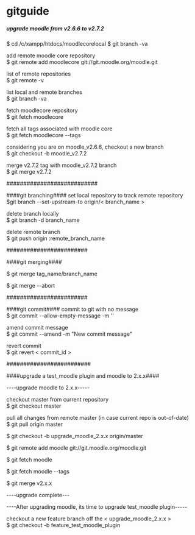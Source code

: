gitguide
========

##### upgrade moodle from v2.6.6 to v2.7.2 ######

$ cd /c/xampp/htdocs/moodlecorelocal
$ git branch -va 

add remote moodle core repository <br />
$ git remote add moodlecore git://git.moodle.org/moodle.git

list of remote repositories <br />
$ git remote -v

list local and remote branches <br />
$ git branch -va

fetch moodlecore repository <br />
$ git fetch moodlecore

fetch all tags associated with moodle core  <br />
$ git fetch moodlecore --tags

considering you are on moodle_v2.6.6, checkout a new branch  <br />
$ git checkout -b moodle_v2.7.2

merge v2.7.2 tag with moodle_v2.7.2 branch  <br /> 
$ git merge v2.7.2

###########################

####git branching####
set local repository to track remote repository <br />
$git branch --set-upstream-to origin/< branch_name >

delete branch locally <br /> 
$ git branch -d branch_name

delete remote branch <br />
$ git push origin :remote_branch_name

########################

####git merging####

$ git merge tag_name/branch_name

$ git merge --abort

########################

####git commit####
commit to git with no message <br />
$ git commit --allow-empty-message -m ''

amend commit message <br />
$ git commit --amend -m "New commit message"

revert commit <br />
$ git revert < commit_id >

#########################

####upgrade a test_moodle plugin and moodle to 2.x.x####

----upgrade moodle to 2.x.x----- <br />

checkout master from current repository <br />
$ git checkout master

pull all changes from remote master (in case current repo is out-of-date) <br />
$ git pull origin master

$ git checkout -b upgrade_moodle_2.x.x origin/master

$ git remote add moodle git://git.moodle.org/moodle.git

$ git fetch moodle

$ git fetch moodle --tags

$ git merge v2.x.x

----upgrade complete---

----After upgrading moodle, its time to upgrade test_moodle plugin-----

checkout a new feature branch off the < upgrade_moodle_2.x.x > <br />
$ git checkout -b feature_test_moodle_plugin



